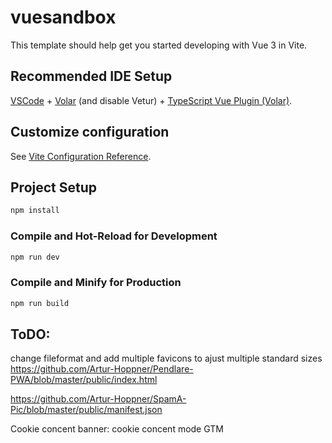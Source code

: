 # vuesandbox

This template should help get you started developing with Vue 3 in Vite.

## Recommended IDE Setup

[VSCode](https://code.visualstudio.com/) + [Volar](https://marketplace.visualstudio.com/items?itemName=Vue.volar) (and disable Vetur) + [TypeScript Vue Plugin (Volar)](https://marketplace.visualstudio.com/items?itemName=Vue.vscode-typescript-vue-plugin).

## Customize configuration

See [Vite Configuration Reference](https://vitejs.dev/config/).

## Project Setup

```sh
npm install
```

### Compile and Hot-Reload for Development

```sh
npm run dev
```

### Compile and Minify for Production

```sh
npm run build
```



## ToDO:
change fileformat and add multiple favicons to ajust multiple standard sizes https://github.com/Artur-Hoppner/Pendlare-PWA/blob/master/public/index.html

https://github.com/Artur-Hoppner/SpamA-Pic/blob/master/public/manifest.json

Cookie concent banner:
 cookie concent mode
 GTM

